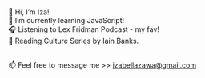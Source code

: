<br>👋 Hi, I’m Iza!
<br>🌱 I’m currently learning JavaScript!
<br>🎧 Listening to Lex Fridman Podcast - my fav!
<br>📖 Reading Culture Series by Iain Banks.

<br>📫 Feel free to message me >> izabellazawa@gmail.com

<!---
IzabellaZawadzka/IzabellaZawadzka is a ✨ special ✨ repository because its `README.md` (this file) appears on your GitHub profile.
You can click the Preview link to take a look at your changes.
--->
